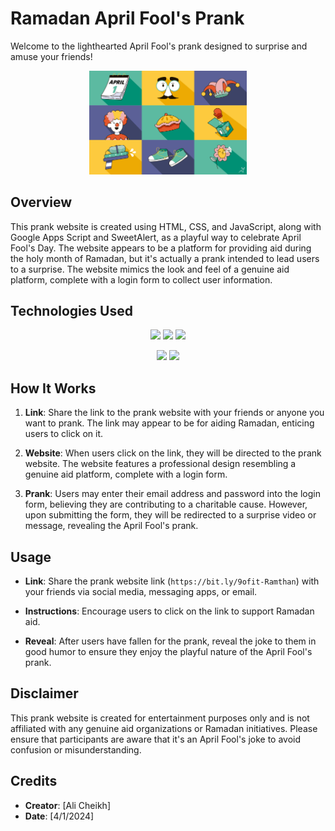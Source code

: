 # Ramadan April Fool's Prank

Welcome to the lighthearted April Fool's prank designed to surprise and amuse your friends!

<p align="center">
  <img src="https://github.com/Ali-Cheikh/PortfolioProject/blob/main/img/aprilfool.png?raw=true" width="50%">
</p>

## Overview

This prank website is created using HTML, CSS, and JavaScript, along with Google Apps Script and SweetAlert, as a playful way to celebrate April Fool's Day. The website appears to be a platform for providing aid during the holy month of Ramadan, but it's actually a prank intended to lead users to a surprise. The website mimics the look and feel of a genuine aid platform, complete with a login form to collect user information.

## Technologies Used

<p align="center">
  <img src="https://img.shields.io/badge/HTML-5-orange?style=for-the-badge"/>
  <img src="https://img.shields.io/badge/CSS-3-blue?style=for-the-badge"/>
  <img src="https://img.shields.io/badge/JavaScript-ES6-yellow?style=for-the-badge"/>
</p>

<p align="center">
  <img src="https://img.shields.io/badge/Apps%20Script-Apps%20Script-brightgreen?style=for-the-badge"/>
  <img src="https://img.shields.io/badge/SweetAlert-🍩-blue?style=for-the-badge"/>
</p>

## How It Works

1. **Link**: Share the link to the prank website with your friends or anyone you want to prank. The link may appear to be for aiding Ramadan, enticing users to click on it.

2. **Website**: When users click on the link, they will be directed to the prank website. The website features a professional design resembling a genuine aid platform, complete with a login form.

3. **Prank**: Users may enter their email address and password into the login form, believing they are contributing to a charitable cause. However, upon submitting the form, they will be redirected to a surprise video or message, revealing the April Fool's prank.

## Usage

- **Link**: Share the prank website link (`https://bit.ly/9ofit-Ramthan`) with your friends via social media, messaging apps, or email.
  
- **Instructions**: Encourage users to click on the link to support Ramadan aid.

- **Reveal**: After users have fallen for the prank, reveal the joke to them in good humor to ensure they enjoy the playful nature of the April Fool's prank.

## Disclaimer

This prank website is created for entertainment purposes only and is not affiliated with any genuine aid organizations or Ramadan initiatives. Please ensure that participants are aware that it's an April Fool's joke to avoid confusion or misunderstanding.

## Credits

- **Creator**: [Ali Cheikh]
- **Date**: [4/1/2024]
